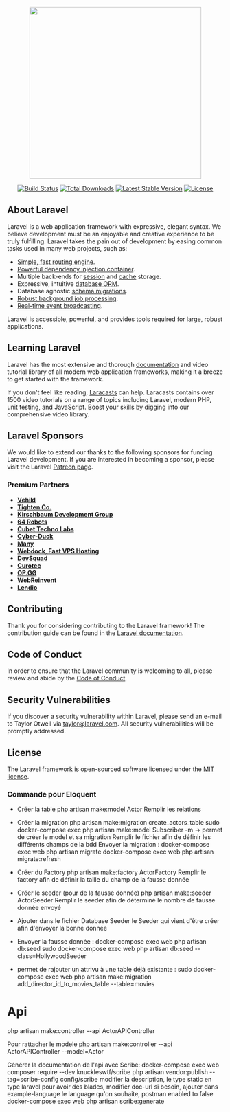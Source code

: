 <p align="center"><a href="https://laravel.com" target="_blank"><img src="https://raw.githubusercontent.com/laravel/art/master/logo-lockup/5%20SVG/2%20CMYK/1%20Full%20Color/laravel-logolockup-cmyk-red.svg" width="400"></a></p>

<p align="center">
<a href="https://travis-ci.org/laravel/framework"><img src="https://travis-ci.org/laravel/framework.svg" alt="Build Status"></a>
<a href="https://packagist.org/packages/laravel/framework"><img src="https://img.shields.io/packagist/dt/laravel/framework" alt="Total Downloads"></a>
<a href="https://packagist.org/packages/laravel/framework"><img src="https://img.shields.io/packagist/v/laravel/framework" alt="Latest Stable Version"></a>
<a href="https://packagist.org/packages/laravel/framework"><img src="https://img.shields.io/packagist/l/laravel/framework" alt="License"></a>
</p>

## About Laravel

Laravel is a web application framework with expressive, elegant syntax. We believe development must be an enjoyable and creative experience to be truly fulfilling. Laravel takes the pain out of development by easing common tasks used in many web projects, such as:

- [Simple, fast routing engine](https://laravel.com/docs/routing).
- [Powerful dependency injection container](https://laravel.com/docs/container).
- Multiple back-ends for [session](https://laravel.com/docs/session) and [cache](https://laravel.com/docs/cache) storage.
- Expressive, intuitive [database ORM](https://laravel.com/docs/eloquent).
- Database agnostic [schema migrations](https://laravel.com/docs/migrations).
- [Robust background job processing](https://laravel.com/docs/queues).
- [Real-time event broadcasting](https://laravel.com/docs/broadcasting).

Laravel is accessible, powerful, and provides tools required for large, robust applications.

## Learning Laravel

Laravel has the most extensive and thorough [documentation](https://laravel.com/docs) and video tutorial library of all modern web application frameworks, making it a breeze to get started with the framework.

If you don't feel like reading, [Laracasts](https://laracasts.com) can help. Laracasts contains over 1500 video tutorials on a range of topics including Laravel, modern PHP, unit testing, and JavaScript. Boost your skills by digging into our comprehensive video library.

## Laravel Sponsors

We would like to extend our thanks to the following sponsors for funding Laravel development. If you are interested in becoming a sponsor, please visit the Laravel [Patreon page](https://patreon.com/taylorotwell).

### Premium Partners

- **[Vehikl](https://vehikl.com/)**
- **[Tighten Co.](https://tighten.co)**
- **[Kirschbaum Development Group](https://kirschbaumdevelopment.com)**
- **[64 Robots](https://64robots.com)**
- **[Cubet Techno Labs](https://cubettech.com)**
- **[Cyber-Duck](https://cyber-duck.co.uk)**
- **[Many](https://www.many.co.uk)**
- **[Webdock, Fast VPS Hosting](https://www.webdock.io/en)**
- **[DevSquad](https://devsquad.com)**
- **[Curotec](https://www.curotec.com/services/technologies/laravel/)**
- **[OP.GG](https://op.gg)**
- **[WebReinvent](https://webreinvent.com/?utm_source=laravel&utm_medium=github&utm_campaign=patreon-sponsors)**
- **[Lendio](https://lendio.com)**

## Contributing

Thank you for considering contributing to the Laravel framework! The contribution guide can be found in the [Laravel documentation](https://laravel.com/docs/contributions).

## Code of Conduct

In order to ensure that the Laravel community is welcoming to all, please review and abide by the [Code of Conduct](https://laravel.com/docs/contributions#code-of-conduct).

## Security Vulnerabilities

If you discover a security vulnerability within Laravel, please send an e-mail to Taylor Otwell via [taylor@laravel.com](mailto:taylor@laravel.com). All security vulnerabilities will be promptly addressed.

## License

The Laravel framework is open-sourced software licensed under the [MIT license](https://opensource.org/licenses/MIT).





### Commande pour Eloquent 

- Créer la table 
php artisan make:model Actor
Remplir les relations 
- Créer la migration 
php artisan make:migration create_actors_table
sudo docker-compose exec php artisan make:model Subscriber -m -> permet de créer le model et sa migration
Remplir le fichier afin de définir les différents champs de la bdd
Envoyer la migration : docker-compose exec web php artisan migrate 
docker-compose exec web php artisan migrate:refresh
- Créer du Factory 
php artisan make:factory ActorFactory
Remplir le factory afin de définir la taille du champ de la fausse donnée
- Créer le seeder (pour de la fausse donnée)
php artisan make:seeder ActorSeeder 
Remplir le seeder afin de déterminé le nombre de fausse donnée envoyé 
- Ajouter dans le fichier Database Seeder le Seeder qui vient d'être créer afin d'envoyer la bonne donnée 
- Envoyer la fausse donnée : docker-compose exec web php artisan db:seed
sudo docker-compose exec web php artisan db:seed --class=HollywoodSeeder

- permet de rajouter un attrivu à une table déjà existante : 
sudo docker-compose exec web php artisan make:migration add_director_id_to_movies_table --table=movies


# Api 

php artisan make:controller --api ActorAPIController

Pour rattacher le modele
php artisan make:controller --api ActorAPIController --model=Actor 


Générer la documentation de l'api avec Scribe:
docker-compose exec web composer require --dev knuckleswtf/scribe
php artisan vendor:publish --tag=scribe-config
config/scribe
modifier la description, le type static en type laravel pour avoir des blades, modifier doc-url si besoin, ajouter dans example-language le language qu'on souhaite, postman enabled to false
docker-compose exec web php artisan scribe:generate